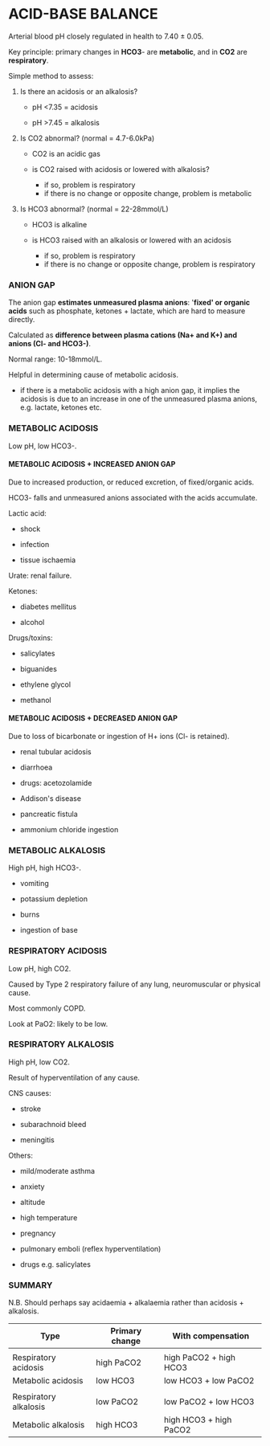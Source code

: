 # ACID-BASE BALANCE

Arterial blood pH closely regulated in health to 7.40 ± 0.05.

Key principle: primary changes in **HCO3**- are **metabolic**, and in **CO2** are **respiratory**.

Simple method to assess:

1. Is there an acidosis or an alkalosis?

	- pH <7.35 = acidosis
	
	- pH >7.45 = alkalosis

2. Is CO2 abnormal? (normal = 4.7-6.0kPa)

	- CO2 is an acidic gas
	
	- is CO2 raised with acidosis or lowered with alkalosis?
		- if so, problem is respiratory
		- if there is no change or opposite change, problem is metabolic

3. Is HCO3 abnormal? (normal = 22-28mmol/L)

	- HCO3 is alkaline
	
	- is HCO3 raised with an alkalosis or lowered with an acidosis
		- if so, problem is respiratory
		- if there is no change or opposite change, problem is respiratory

### ANION GAP

The anion gap **estimates unmeasured plasma anions**: '**fixed' or organic acids** such as phosphate, ketones + lactate, which are hard to measure directly.

Calculated as **difference between plasma cations (Na+ and K+) and anions (Cl- and HCO3-)**.

Normal range: 10-18mmol/L.

Helpful in determining cause of metabolic acidosis.

- if there is a metabolic acidosis with a high anion gap, it implies the acidosis is due to an increase in one of the unmeasured plasma anions, e.g. lactate, ketones etc.

### METABOLIC ACIDOSIS

Low pH, low HCO3-.

#### METABOLIC ACIDOSIS + INCREASED ANION GAP

Due to increased production, or reduced excretion, of fixed/organic acids.

HCO3- falls and unmeasured anions associated with the acids accumulate.

Lactic acid:

- shock

- infection

- tissue ischaemia

Urate: renal failure.

Ketones:

- diabetes mellitus

- alcohol

Drugs/toxins:

- salicylates

- biguanides

- ethylene glycol

- methanol

#### METABOLIC ACIDOSIS + DECREASED ANION GAP

Due to loss of bicarbonate or ingestion of H+ ions (Cl- is retained).

- renal tubular acidosis

- diarrhoea

- drugs: acetozolamide

- Addison's disease

- pancreatic fistula

- ammonium chloride ingestion

### METABOLIC ALKALOSIS

High pH, high HCO3-.

- vomiting

- potassium depletion

- burns

- ingestion of base

### RESPIRATORY ACIDOSIS

Low pH, high CO2.

Caused by Type 2 respiratory failure of any lung, neuromuscular or physical cause.

Most commonly COPD.

Look at PaO2: likely to be low.

### RESPIRATORY ALKALOSIS

High pH, low CO2.

Result of hyperventilation of any cause.

CNS causes:

- stroke

- subarachnoid bleed

- meningitis

Others:

- mild/moderate asthma

- anxiety

- altitude

- high temperature

- pregnancy

- pulmonary emboli (reflex hyperventilation)

- drugs e.g. salicylates

### SUMMARY

N.B. Should perhaps say acidaemia + alkalaemia rather than acidosis + alkalosis.

Type | Primary change | With compensation
-- | -- | --
 | | 
Respiratory acidosis | high PaCO2 | high PaCO2 + high HCO3
Metabolic acidosis | low HCO3 | low HCO3 + low PaCO2
 | | 
Respiratory alkalosis | low PaCO2 | low PaCO2 + low HCO3
Metabolic alkalosis | high HCO3 | high HCO3 + high PaCO2